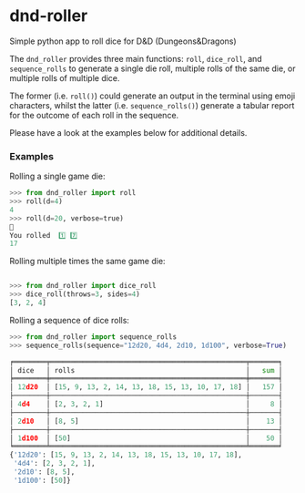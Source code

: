 # dnd-roller
Simple python app to roll dice for D&amp;D (Dungeons&amp;Dragons)

The `dnd_roller` provides three main functions: `roll`, `dice_roll`, and `sequence_rolls` to generate a single die roll, multiple rolls of the same die, or multiple rolls of multiple dice.

The former (i.e. `roll()`) could generate an output in the terminal using emoji characters, whilst the latter (i.e. `sequence_rolls()`) generate a tabular report for the outcome of each roll in the sequence.

Please have a look at the examples below for additional details.

### Examples

Rolling a single game die:

```python
>>> from dnd_roller import roll
>>> roll(d=4)
4
>>> roll(d=20, verbose=true)
🎲
You rolled  1️⃣ 7️⃣
17
```
Rolling multiple times the same game die:

```python 

>>> from dnd_roller import dice_roll
>>> dice_roll(throws=3, sides=4)
[3, 2, 4]
```

Rolling a sequence of dice rolls:

```python
>>> from dnd_roller import sequence_rolls
>>> sequence_rolls(sequence="12d20, 4d4, 2d10, 1d100", verbose=True)

╒════════╤════════════════════════════════════════════════╤═══════╕
│ dice   │ rolls                                          │   sum │
╞════════╪════════════════════════════════════════════════╪═══════╡
│ 12d20  │ [15, 9, 13, 2, 14, 13, 18, 15, 13, 10, 17, 18] │   157 │
├────────┼────────────────────────────────────────────────┼───────┤
│ 4d4    │ [2, 3, 2, 1]                                   │     8 │
├────────┼────────────────────────────────────────────────┼───────┤
│ 2d10   │ [8, 5]                                         │    13 │
├────────┼────────────────────────────────────────────────┼───────┤
│ 1d100  │ [50]                                           │    50 │
╘════════╧════════════════════════════════════════════════╧═══════╛
{'12d20': [15, 9, 13, 2, 14, 13, 18, 15, 13, 10, 17, 18],
 '4d4': [2, 3, 2, 1],
 '2d10': [8, 5],
 '1d100': [50]}
```

